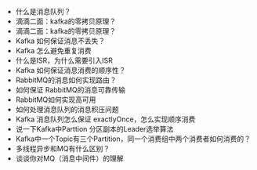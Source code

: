 - 什么是消息队列？
- 滴滴二面：kafka的零拷贝原理？
- 滴滴二面：kafka的零拷贝原理？
- Kafka 如何保证消息不丢失？
- Kafka 怎么避免重复消费
- 什么是ISR，为什么需要引入ISR
- Kafka 如何保证消息消费的顺序性？
- RabbitMQ的消息如何实现路由？
- 如何保证 RabbitMQ的消息可靠传输
- RabbitMQ如何实现高可用
- 如何处理消息队列的消息积压问题
- Kafka 消息队列怎么保证 exactlyOnce，怎么实现顺序消费
- 说一下Kafka中Parttion 分区副本的Leader选举算法
- Kafka中一个Topic有三个Partition，同一个消费组中两个消费者如何消费的？
- 多线程异步和MQ有什么区别？
- 谈谈你对MQ（消息中间件）的理解